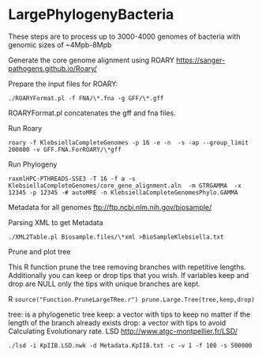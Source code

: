 # LargePhylogenyBacteria
These steps are to process up to 3000-4000 genomes of bacteria with genomic sizes of ~4Mpb-8Mpb  

Generate the core genome alignment using ROARY
https://sanger-pathogens.github.io/Roary/

Prepare the input files for ROARY:

`./ROARYFormat.pl -f FNA/\*.fna -g GFF/\*.gff`

ROARYFormat.pl concatenates the gff and fna files.

Run Roary

`roary -f KlebsiellaCompleteGenomes -p 16 -e -n  -s -ap --group_limit 200000 -v GFF.FNA.ForROARY/\*gff`

Run Phylogeny

`raxmlHPC-PTHREADS-SSE3 -T 16 -f a -s KlebsiellaCompleteGenomes/core_gene_alignment.aln  -m GTRGAMMA  -x 12345 -p 12345 -# autoMRE -n KlebsiellaCompleteGenomesPhylo.GAMMA`

Metadata for all genomes
ftp://ftp.ncbi.nlm.nih.gov/biosample/

Parsing XML to get Metadata

`./XML2Table.pl Biosample.files/\*xml >BioSampleKlebsiella.txt`

Prune and plot tree

This R function prune the tree removing branches with repetitive lengths. Additionally
you can keep or drop tips that you wish. If variables keep and drop are NULL only the
tips with unique branches are kept.

R
`source("Function.PruneLargeTRee.r")
prune.Large.Tree(tree,keep,drop)`

tree: is a phylogenetic tree
keep: a vector with tips to keep no matter if the length of the branch already exists
drop: a vector with tips to avoid
Calculating Evolutionary rate. LSD
http://www.atgc-montpellier.fr/LSD/

 `./lsd -i KpIIB.LSD.nwk -d Metadata.KpIIB.txt -c -v 1 -f 100 -s 500000`
